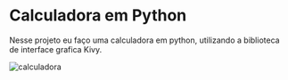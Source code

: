 # Calculadora em Python

Nesse projeto eu faço uma calculadora em python, utilizando a biblioteca de interface grafica Kivy.

![calculadora](https://user-images.githubusercontent.com/68871776/161637375-32b48a2d-4caa-4ac7-b2a8-0f226d84ce0c.JPG)

